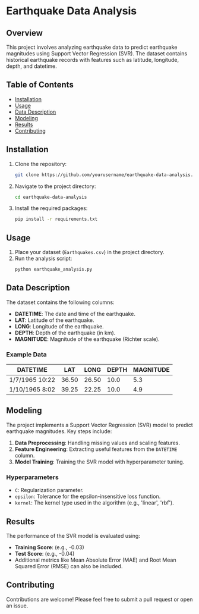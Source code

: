 
# Earthquake Data Analysis

## Overview
This project involves analyzing earthquake data to predict earthquake magnitudes using Support Vector Regression (SVR). The dataset contains historical earthquake records with features such as latitude, longitude, depth, and datetime.

## Table of Contents
- [Installation](#installation)
- [Usage](#usage)
- [Data Description](#data-description)
- [Modeling](#modeling)
- [Results](#results)
- [Contributing](#contributing)


## Installation

1. Clone the repository:
   ```bash
   git clone https://github.com/yourusername/earthquake-data-analysis.git
   ```
2. Navigate to the project directory:
   ```bash
   cd earthquake-data-analysis
   ```
3. Install the required packages:
   ```bash
   pip install -r requirements.txt
   ```

## Usage
1. Place your dataset (`Earthquakes.csv`) in the project directory.
2. Run the analysis script:
   ```bash
   python earthquake_analysis.py
   ```

## Data Description
The dataset contains the following columns:
- **DATETIME**: The date and time of the earthquake.
- **LAT**: Latitude of the earthquake.
- **LONG**: Longitude of the earthquake.
- **DEPTH**: Depth of the earthquake (in km).
- **MAGNITUDE**: Magnitude of the earthquake (Richter scale).

### Example Data
| DATETIME          | LAT    | LONG   | DEPTH | MAGNITUDE |
|-------------------|--------|--------|-------|-----------|
| 1/7/1965 10:22    | 36.50  | 26.50  | 10.0  | 5.3       |
| 1/10/1965 8:02    | 39.25  | 22.25  | 10.0  | 4.9       |

## Modeling
The project implements a Support Vector Regression (SVR) model to predict earthquake magnitudes. Key steps include:
1. **Data Preprocessing**: Handling missing values and scaling features.
2. **Feature Engineering**: Extracting useful features from the `DATETIME` column.
3. **Model Training**: Training the SVR model with hyperparameter tuning.

### Hyperparameters
- `C`: Regularization parameter.
- `epsilon`: Tolerance for the epsilon-insensitive loss function.
- `kernel`: The kernel type used in the algorithm (e.g., 'linear', 'rbf').

## Results
The performance of the SVR model is evaluated using:
- **Training Score**: (e.g., -0.03)
- **Test Score**: (e.g., -0.04)
- Additional metrics like Mean Absolute Error (MAE) and Root Mean Squared Error (RMSE) can also be included.

## Contributing
Contributions are welcome! Please feel free to submit a pull request or open an issue.

